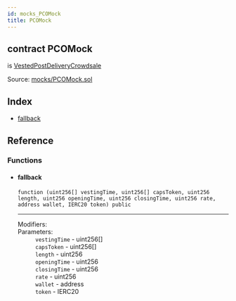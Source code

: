 ```yaml
---
id: mocks_PCOMock
title: PCOMock
---
```


<div class="contract-doc"><div class="contract"><h2 class="contract-header"><span class="contract-kind">contract</span> PCOMock</h2><p class="base-contracts"><span>is</span> <a href="crowdsale_VestedPostDeliveryCrowdsale.html">VestedPostDeliveryCrowdsale</a></p><div class="source">Source: <a href="https://github.com/Cpollo/Ethereum/blob/v0.0.3/contracts/mocks/PCOMock.sol" target="_blank">mocks/PCOMock.sol</a></div></div><div class="index"><h2>Index</h2><ul><li><a href="mocks_PCOMock.html#">fallback</a></li></ul></div><div class="reference"><h2>Reference</h2><div class="functions"><h3>Functions</h3><ul><li><div class="item function"><span id="fallback" class="anchor-marker"></span><h4 class="name">fallback</h4><div class="body"><code class="signature">function <strong></strong><span>(uint256[] vestingTime, uint256[] capsToken, uint256 length, uint256 openingTime, uint256 closingTime, uint256 rate, address wallet, IERC20 token) </span><span>public </span></code><hr/><dl><dt><span class="label-modifiers">Modifiers:</span></dt><dd></dd><dt><span class="label-parameters">Parameters:</span></dt><dd><div><code>vestingTime</code> - uint256[]</div><div><code>capsToken</code> - uint256[]</div><div><code>length</code> - uint256</div><div><code>openingTime</code> - uint256</div><div><code>closingTime</code> - uint256</div><div><code>rate</code> - uint256</div><div><code>wallet</code> - address</div><div><code>token</code> - IERC20</div></dd></dl></div></div></li></ul></div></div></div>
